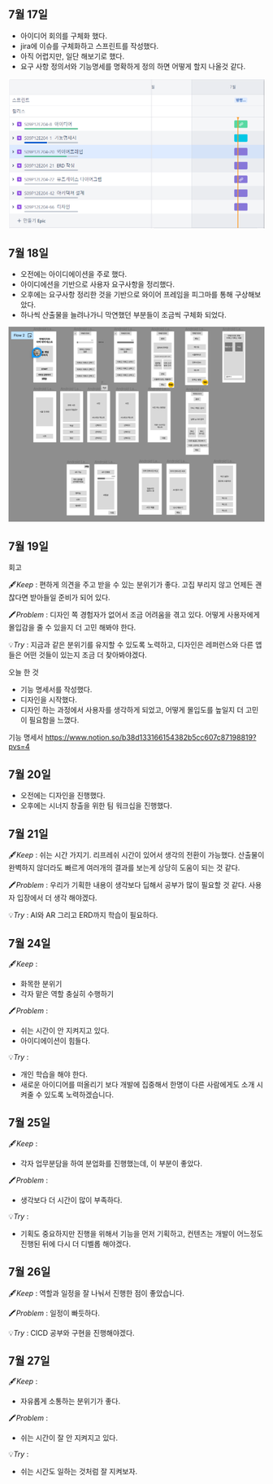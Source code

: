 ## 7월 17일

- 아이디어 회의를 구체화 했다.
- jira에 이슈를 구체화하고 스프린트를 작성했다.
- 아직 어렵지만, 일단 해보기로 했다.
- 요구 사항 정의서와 기능명세를 명확하게 정의 하면 어떻게 할지 나올것 같다.


![image-1.png](./image-1.png)

## 7월 18일

- 오전에는 아이디에이션을 주로 했다.
- 아이디에션을 기반으로 사용자 요구사항을 정리했다.
- 오후에는 요구사항 정리한 것을 기반으로 와이어 프레임을 피그마를 통해 구상해보았다.
- 하나씩 산출물을 늘려나가니 막연했던 부분들이 조금씩 구체화 되었다.


![image.png](./image.png)

## 7월 19일

회고

🖋️*Keep* : 편하게 의견을 주고 받을 수 있는 분위기가 좋다. 고집 부리지 않고 언제든 괜찮다면 받아들일 준비가 되어 있다.

🖍️*Problem* : 디자인 쪽 경험자가 없어서 조금 어려움을 겪고 있다. 어떻게 사용자에게 몰입감을 줄 수 있을지 더 고민 해봐야 한다.

💡*Try* : 지금과 같은 분위기를 유지할 수 있도록 노력하고, 디자인은 레퍼런스와 다른 앱들은 어떤 것들이 있는지 조금 더 찾아봐야겠다.

오늘 한 것
- 기능 명세서를 작성했다.
- 디자인을 시작했다.
- 디자인 하는 과정에서 사용자를 생각하게 되었고, 어떻게 몰입도를 높일지 더 고민이 필요함을 느꼈다.

기능 명세서
https://www.notion.so/b38d133166154382b5cc607c87198819?pvs=4

## 7월 20일

- 오전에는 디자인을 진행했다.
- 오후에는 시너지 창출을 위한 팀 워크십을 진행했다.

## 7월 21일

🖋️*Keep* : 쉬는 시간 가지기. 리프레쉬 시간이 있어서 생각의 전환이 가능했다. 산출물이 완벽하지 않더라도 빠르게 여러개의 결과를 보는게 상당히 도움이 되는 것 같다.

🖍️*Problem* : 우리가 기획한 내용이 생각보다 딥해서 공부가 많이 필요할 것 같다. 사용자 입장에서 더 생각 해야겠다.

💡*Try* : AI와 AR 그리고 ERD까지 학습이 필요하다.

## 7월 24일

🖋️*Keep* : 

- 화목한 분위기
- 각자 맡은 역할 충실히 수행하기

🖍️*Problem* : 

- 쉬는 시간이 안 지켜지고 있다.
- 아이디에이션이 힘들다.

💡*Try* : 

- 개인 학습을 해야 한다.
- 새로운 아이디어를 떠올리기 보다 개발에 집중해서 한명이 다른 사람에게도 소개 시켜줄 수 있도록 노력하겠습니다.

## 7월 25일

🖋️*Keep* : 

- 각자 업무분담을 하여 분업화를 진행했는데, 이 부분이 좋았다.

🖍️*Problem* : 

- 생각보다 더 시간이 많이 부족하다.

💡*Try* : 

- 기획도 중요하지만 진행을 위해서 기능을 먼저 기획하고, 컨텐츠는 개발이 어느정도 진행된 뒤에 다시 더 디벨롭 해야겠다.

## 7월 26일

🖋️*Keep* : 역할과 일정을 잘 나눠서 진행한 점이 좋았습니다.

🖍️*Problem* : 일정이 빠듯하다. 

💡*Try* : CICD 공부와 구현을 진행해야겠다.

## 7월 27일

🖋️*Keep* : 

- 자유롭게 소통하는 분위기가 좋다.

🖍️*Problem* : 

- 쉬는 시간이 잘 안 지켜지고 있다.

💡*Try* : 

- 쉬는 시간도 일하는 것처럼 잘 지켜보자.
